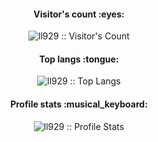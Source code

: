 <h4 align="center">Visitor's count :eyes:</h4>

<p align="center"><img src="https://profile-counter.glitch.me/{ll929}/count.svg" alt="ll929 :: Visitor's Count" /></p>

<h4 align="center">Top langs :tongue:</h4>

<p align="center"><img src="https://github-readme-stats-one-bice.vercel.app/api/top-langs/?username=ll929&count_private=true&langs_count=10&theme=dracula&layout=compact&role=OWNER,ORGANIZATION_MEMBER,COLLABORATOR" alt="ll929 :: Top Langs" /></p>

<h4 align="center">Profile stats :musical_keyboard:</h4>
<p align="center"><img src="https://github-readme-stats.vercel.app/api?username=ll929&count_private=true&role=OWNER,ORGANIZATION_MEMBER,COLLABORATOR&show_icons=true&theme=dracula" alt="ll929 :: Profile Stats" /></p>
